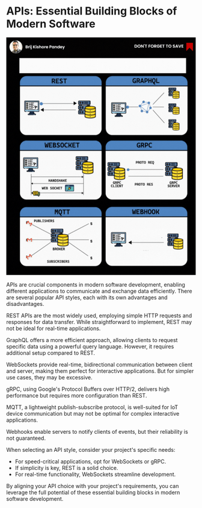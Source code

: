 # APIs: Essential Building Blocks of Modern Software
![Banner](../images/APIARCH.gif)

APIs  are crucial components in modern software development, enabling different applications to communicate and exchange data efficiently. There are several popular API styles, each with its own advantages and disadvantages.

REST APIs are the most widely used, employing simple HTTP requests and responses for data transfer. While straightforward to implement, REST may not be ideal for real-time applications.

GraphQL offers a more efficient approach, allowing clients to request specific data using a powerful query language. However, it requires additional setup compared to REST.

WebSockets provide real-time, bidirectional communication between client and server, making them perfect for interactive applications. But for simpler use cases, they may be excessive.

gRPC, using Google's Protocol Buffers over HTTP/2, delivers high performance but requires more configuration than REST.

MQTT, a lightweight publish-subscribe protocol, is well-suited for IoT device communication but may not be optimal for complex interactive applications.

Webhooks enable servers to notify clients of events, but their reliability is not guaranteed.

When selecting an API style, consider your project's specific needs:

- For speed-critical applications, opt for WebSockets or gRPC.
- If simplicity is key, REST is a solid choice.
- For real-time functionality, WebSockets streamline development.

By aligning your API choice with your project's requirements, you can leverage the full potential of these essential building blocks in modern software development.